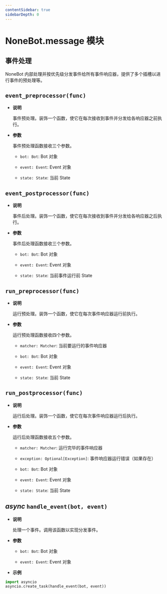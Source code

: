 ```yaml
---
contentSidebar: true
sidebarDepth: 0
---
```


# NoneBot.message 模块

## 事件处理

NoneBot 内部处理并按优先级分发事件给所有事件响应器，提供了多个插槽以进行事件的预处理等。


## `event_preprocessor(func)`


* **说明**

    事件预处理。装饰一个函数，使它在每次接收到事件并分发给各响应器之前执行。



* **参数**

    事件预处理函数接收三个参数。


    * `bot: Bot`: Bot 对象


    * `event: Event`: Event 对象


    * `state: State`: 当前 State



## `event_postprocessor(func)`


* **说明**

    事件后处理。装饰一个函数，使它在每次接收到事件并分发给各响应器之后执行。



* **参数**

    事件后处理函数接收三个参数。


    * `bot: Bot`: Bot 对象


    * `event: Event`: Event 对象


    * `state: State`: 当前事件运行前 State



## `run_preprocessor(func)`


* **说明**

    运行预处理。装饰一个函数，使它在每次事件响应器运行前执行。



* **参数**

    运行预处理函数接收四个参数。


    * `matcher: Matcher`: 当前要运行的事件响应器


    * `bot: Bot`: Bot 对象


    * `event: Event`: Event 对象


    * `state: State`: 当前 State



## `run_postprocessor(func)`


* **说明**

    运行后处理。装饰一个函数，使它在每次事件响应器运行后执行。



* **参数**

    运行后处理函数接收五个参数。


    * `matcher: Matcher`: 运行完毕的事件响应器


    * `exception: Optional[Exception]`: 事件响应器运行错误（如果存在）


    * `bot: Bot`: Bot 对象


    * `event: Event`: Event 对象


    * `state: State`: 当前 State



## _async_ `handle_event(bot, event)`


* **说明**

    处理一个事件。调用该函数以实现分发事件。



* **参数**

    
    * `bot: Bot`: Bot 对象


    * `event: Event`: Event 对象



* **示例**


```python
import asyncio
asyncio.create_task(handle_event(bot, event))
```
